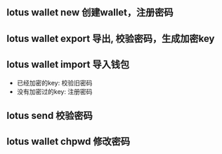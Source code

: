 ## lotus wallet new 创建wallet，注册密码
## lotus wallet export 导出, 校验密码，生成加密key
## lotus wallet import 导入钱包
* 已经加密的key: 校验旧密码
* 没有加密过的key: 注册密码
## lotus send 校验密码
## lotus wallet chpwd 修改密码
